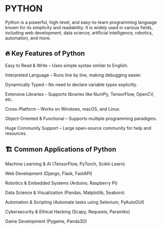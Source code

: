 # **PYTHON**

Python is a powerful, high-level, and easy-to-learn programming language known for its simplicity and readability. It is widely used in various fields, including web development, data science, artificial intelligence, robotics, automation, and more.

## 🔥  **Key Features of Python**

Easy to Read & Write – Uses simple syntax similar to English.

Interpreted Language – Runs line by line, making debugging easier.

Dynamically Typed – No need to declare variable types explicitly.

Extensive Libraries – Supports libraries like NumPy, TensorFlow, OpenCV, etc.

Cross-Platform – Works on Windows, macOS, and Linux.

Object-Oriented & Functional – Supports multiple programming paradigms.

Huge Community Support – Large open-source community for help and resources.

## 🏗 **Common Applications of Python**

Machine Learning & AI (TensorFlow, PyTorch, Scikit-Learn)

Web Development (Django, Flask, FastAPI)

Robotics & Embedded Systems (Arduino, Raspberry Pi)

Data Science & Visualization (Pandas, Matplotlib, Seaborn)

Automation & Scripting (Automate tasks using Selenium, PyAutoGUI)

Cybersecurity & Ethical Hacking (Scapy, Requests, Paramiko)

Game Development (Pygame, Panda3D)
